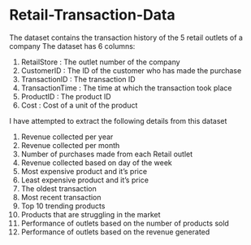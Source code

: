 # Retail-Transaction-Data
The dataset contains the transaction history of the 5 retail outlets of a company
The dataset has 6 columns:
1. RetailStore : The outlet number of the company
2. CustomerID : The ID of the customer who has made the purchase
3. TransactionID : The transaction ID
4. TransactionTime : The time at which the  transaction took place
5. ProductID : The product ID 
6. Cost : Cost of a unit of the product

I have attempted to extract the following details from this dataset
1. Revenue collected per year
2. Revenue collected per month
3. Number of purchases made from each Retail outlet
4. Revenue collected based on day of the week
5. Most expensive product and it’s price
6. Least expensive product and it’s price
7. The oldest transaction
8. Most recent transaction
9. Top 10 trending products
10. Products that are struggling in the market
11. Performance of outlets based on the number of products sold
12. Performance of outlets based on the revenue generated
